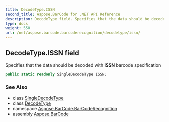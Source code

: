 ```yaml
---
title: DecodeType.ISSN
second_title: Aspose.BarCode for .NET API Reference
description: DecodeType field. Specifies that the data should be decoded with ISSN barcode specification
type: docs
weight: 550
url: /net/aspose.barcode.barcoderecognition/decodetype/issn/
---
```

## DecodeType.ISSN field

Specifies that the data should be decoded with **ISSN** barcode specification

```csharp
public static readonly SingleDecodeType ISSN;
```

### See Also

* class [SingleDecodeType](../../singledecodetype/)
* class [DecodeType](../)
* namespace [Aspose.BarCode.BarCodeRecognition](../../decodetype/)
* assembly [Aspose.BarCode](../../../)


